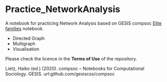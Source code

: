 # Practice_NetworkAnalysis
A notebook for practicing Network Analysis based on GESIS compsoc [Elite families](https://github.com/gesiscss/compsoc/blob/daf3a12ecfb6e5ee206f4a34131b0ff9c855f271//elite_families.ipynb) notebook.

+ Directed Graph
+ Multigraph
+ Visualisation

Please check the licence in the **Terms of Use** of the repository.

Lietz, Haiko (ed.) (2020). compsoc – Notebooks for Computational Sociology. GESIS. url:github.com/gesiscss/compsoc
